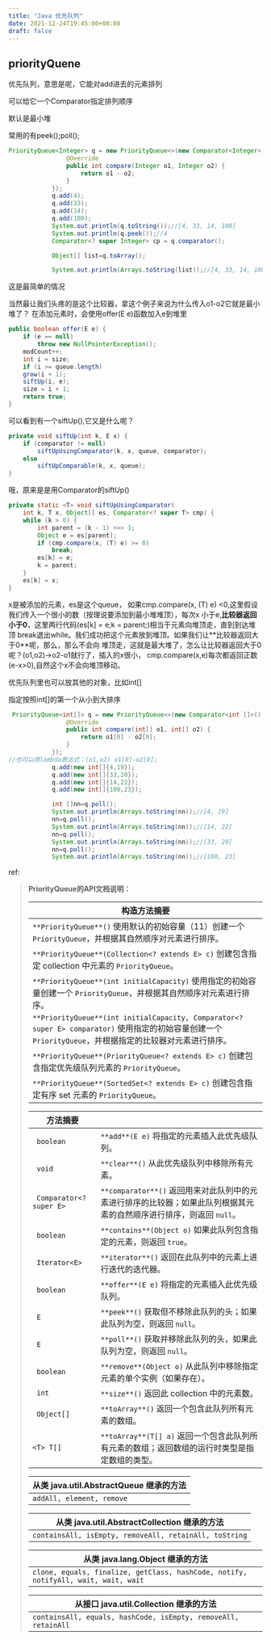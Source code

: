```yaml
---
title: "Java 优先队列"
date: 2021-12-24T19:45:00+08:00
draft: false
---
```






## priorityQuene<T>

优先队列，意思是呢，它能对add进去的元素排列

可以给它一个Comparator指定排列顺序

默认是最小堆



常用的有peek();poll();

```java
PriorityQueue<Integer> q = new PriorityQueue<>(new Comparator<Integer>() {
                @Override
                public int compare(Integer o1, Integer o2) {
                    return o1 - o2;
                }
            });
            q.add(4);
            q.add(33);
            q.add(14);
            q.add(100);
            System.out.println(q.toString());//[4, 33, 14, 100]
            System.out.println(q.peek());//4
            Comparator<? super Integer> cp = q.comparator();

            Object[] list=q.toArray();

            System.out.println(Arrays.toString(list));//[4, 33, 14, 100]
```

这是最简单的情况

当然最让我们头疼的是这个⽐较器，拿这个例⼦来说为什么传⼊o1-o2它就是最⼩堆了？ 在添加元素时，会使⽤offer(E e)函数加⼊e到堆⾥

```java
public boolean offer(E e) {
	if (e == null)
		throw new NullPointerException();
	modCount++;
	int i = size;
	if (i >= queue.length)
	grow(i + 1);
	siftUp(i, e);
	size = i + 1;
	return true;
}
```



可以看到有⼀个siftUp(),它⼜是什么呢？

```java
private void siftUp(int k, E x) {
	if (comparator != null)
		siftUpUsingComparator(k, x, queue, comparator);
	else
		siftUpComparable(k, x, queue);
}
```

哦，原来是是⽤Comparator的siftUp()

```java
private static <T> void siftUpUsingComparator(
	int k, T x, Object[] es, Comparator<? super T> cmp) {
	while (k > 0) {
		int parent = (k - 1) >>> 1;
		Object e = es[parent];
		if (cmp.compare(x, (T) e) >= 0)
			break;
		es[k] = e;
		k = parent;
	}
	es[k] = x;
}
```



x是被添加的元素，es是这个queue， 如果cmp.compare(x, (T) e) <0,这⾥假设我们传⼊⼀个很⼩的数（按理说要添加到最⼩堆堆顶），每次x ⼩于e,**⽐较器返回⼩于0**，这⾥两⾏代码(es[k] = e;k = parent;)相当于元素向堆顶⾛，直到到达堆顶 break退出while。我们成功把这个元素放到堆顶。如果我们让**⽐较器返回⼤于0**呢，那么，那么不会向 堆顶⾛，这就是最⼤堆了，怎么让⽐较器返回⼤于0呢？(o1,o2)->o2-o1就⾏了，插⼊的x很⼩， cmp.compare(x,e)每次都返回正数(e-x>0),⾃然这个x不会向堆顶移动。





优先队列里也可以放其他的对象，比如int[]

指定按照int[]的第一个从小到大排序

```java
 PriorityQueue<int[]> q = new PriorityQueue<>(new Comparator<int []>() {
                @Override
                public int compare(int[] o1, int[] o2) {
                    return o1[0] - o2[0];
                }
            });
//也可以用lambda表达式：(o1,o2) o1[0]-o2[0];
            q.add(new int[]{4,19});
            q.add(new int[]{33,20});
            q.add(new int[]{14,22});
            q.add(new int[]{100,23});

            int []nn=q.poll();
            System.out.println(Arrays.toString(nn));//[4, 19]
            nn=q.poll();
            System.out.println(Arrays.toString(nn));//[14, 22]
            nn=q.poll();
            System.out.println(Arrays.toString(nn));//[33, 20]
            nn=q.poll();
            System.out.println(Arrays.toString(nn));//[100, 23]
```



ref:

> **PriorityQueue的API文档说明：**
>
>| 构造方法摘要                                                 |
>| ------------------------------------------------------------ |
>| `**PriorityQueue**()`      使用默认的初始容量（11）创建一个 `PriorityQueue`，并根据其自然顺序对元素进行排序。 |
>| `**PriorityQueue**(Collection<? extends E> c)`      创建包含指定 collection 中元素的 `PriorityQueue`。 |
>| `**PriorityQueue**(int initialCapacity)`      使用指定的初始容量创建一个 `PriorityQueue`，并根据其自然顺序对元素进行排序。 |
>| `**PriorityQueue**(int initialCapacity, Comparator<? super E> comparator)`      使用指定的初始容量创建一个 `PriorityQueue`，并根据指定的比较器对元素进行排序。 |
>| `**PriorityQueue**(PriorityQueue<? extends E> c)`      创建包含指定优先级队列元素的 `PriorityQueue`。 |
>| `**PriorityQueue**(SortedSet<? extends E> c)`      创建包含指定有序 set 元素的 `PriorityQueue`。 |
>
> 
>
>| 方法摘要                 |                                                              |
>| ------------------------ | ------------------------------------------------------------ |
>| ` boolean`               | `**add**(E e)`      将指定的元素插入此优先级队列。           |
>| ` void`                  | `**clear**()`      从此优先级队列中移除所有元素。            |
>| ` Comparator<? super E>` | `**comparator**()`      返回用来对此队列中的元素进行排序的比较器；如果此队列根据其元素的自然顺序进行排序，则返回 `null`。 |
>| ` boolean`               | `**contains**(Object o)`      如果此队列包含指定的元素，则返回 `true`。 |
>| ` Iterator<E>`           | `**iterator**()`      返回在此队列中的元素上进行迭代的迭代器。 |
>| ` boolean`               | `**offer**(E e)`      将指定的元素插入此优先级队列。         |
>| ` E`                     | `**peek**()`      获取但不移除此队列的头；如果此队列为空，则返回 `null`。 |
>| ` E`                     | `**poll**()`      获取并移除此队列的头，如果此队列为空，则返回 `null`。 |
>| ` boolean`               | `**remove**(Object o)`      从此队列中移除指定元素的单个实例（如果存在）。 |
>| ` int`                   | `**size**()`      返回此 collection 中的元素数。             |
>| ` Object[]`              | `**toArray**()`      返回一个包含此队列所有元素的数组。      |
>| `<T> T[]`                | `**toArray**(T[] a)`      返回一个包含此队列所有元素的数组；返回数组的运行时类型是指定数组的类型。 |
>
>
>
>| **从类 java.util.AbstractQueue 继承的方法** |
>| ------------------------------------------- |
>| `addAll, element, remove`                   |
>
>
>
>| **从类 java.util.AbstractCollection 继承的方法**       |
>| ------------------------------------------------------ |
>| `containsAll, isEmpty, removeAll, retainAll, toString` |
>
>
>
>| **从类 java.lang.Object 继承的方法**                         |
>| ------------------------------------------------------------ |
>| `clone, equals, finalize, getClass, hashCode, notify, notifyAll, wait, wait, wait` |
>
> 
>
>| **从接口 java.util.Collection 继承的方法**                   |
>| ------------------------------------------------------------ |
>| `containsAll, equals, hashCode, isEmpty, removeAll, retainAll` |
>
>
